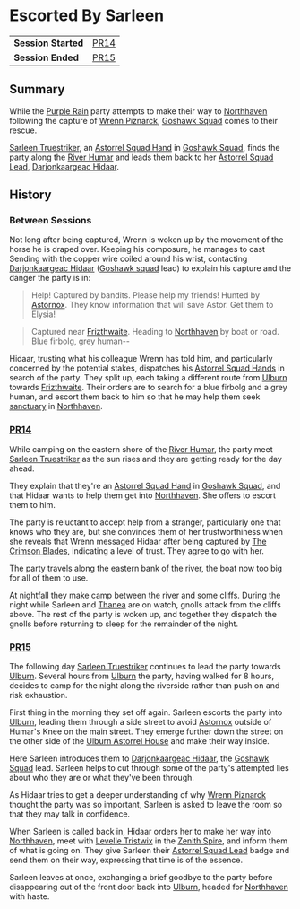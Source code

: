 # Escorted By Sarleen

|||
| --- | --- |
| **Session Started** | [PR14](../../sessions/PR14.md) | storyline.2
| **Session Ended** | [PR15](../../sessions/PR15.md) |

## Summary

While the [Purple Rain](../../campaigns/C1-purple-rain.md) party attempts to make their way to [Northhaven](../../places/settlements/cities/northhaven.md) following the capture of [Wrenn Piznarck](../../characters/wrenn-piznarck.md), [Goshawk Squad](../../organisations/government/astorrel/squads/goshawk-squad.md) comes to their rescue.

[Sarleen Truestriker](../../characters/sarleen-truestriker.md), an [Astorrel Squad Hand](../../organisations/government/astorrel/ranks/astorrel-squad-hand.md) in [Goshawk Squad](../../organisations/government/astorrel/squads/goshawk-squad.md), finds the party along the [River Humar](../../places/topography/rivers-lakes/river-humar.md) and leads them back to her [Astorrel Squad Lead](../../organisations/government/astorrel/ranks/astorrel-squad-lead.md), [Darjonkaargeac Hidaar](../../characters/darjonkaargeac-hidaar.md).

## History

### Between Sessions

Not long after being captured, Wrenn is woken up by the movement of the horse he is draped over. Keeping his composure, he manages to cast Sending with the copper wire coiled around his wrist, contacting [Darjonkaargeac Hidaar](../../characters/darjonkaargeac-hidaar.md) ([Goshawk squad](../../organisations/government/astorrel/squads/goshawk-squad.md) lead) to explain his capture and the danger the party is in:

> Help! Captured by bandits. Please help my friends! Hunted by [Astornox](../../organisations/government/astornox/astornox.md). They know information that will save Astor. Get them to Elysia!

> Captured near [Frizthwaite](../../places/settlements/villages/frizthwaite.md). Heading to [Northhaven](../../places/settlements/cities/northhaven.md) by boat or road. Blue firbolg, grey human--

Hidaar, trusting what his colleague Wrenn has told him, and particularly concerned by the potential stakes, dispatches his [Astorrel Squad Hands](../../organisations/government/astorrel/ranks/astorrel-squad-hand.md) in search of the party. They split up, each taking a different route from [Ulburn](../../places/settlements/villages/ulburn.md) towards [Frizthwaite](../../places/settlements/villages/frizthwaite.md). Their orders are to search for a blue firbolg and a grey human, and escort them back to him so that he may help them seek [sanctuary](../../organisations/government/astorrel/sanctuary.md) in [Northhaven](../../places/settlements/cities/northhaven.md).

### [PR14](../../sessions/PR14.md)

While camping on the eastern shore of the [River Humar](../../places/topography/rivers-lakes/river-humar.md), the party meet [Sarleen Truestriker](../../characters/sarleen-truestriker.md) as the sun rises and they are getting ready for the day ahead.

They explain that they're an [Astorrel Squad Hand](../../organisations/government/astorrel/ranks/astorrel-squad-hand.md) in [Goshawk Squad](../../organisations/government/astorrel/squads/goshawk-squad.md), and that Hidaar wants to help them get into [Northhaven](../../places/settlements/cities/northhaven.md). She offers to escort them to him.

The party is reluctant to accept help from a stranger, particularly one that knows who they are, but she convinces them of her trustworthiness when she reveals that Wrenn messaged Hidaar after being captured by [The Crimson Blades](../../organisations/criminals/the-crimson-blades.md), indicating a level of trust. They agree to go with her.

The party travels along the eastern bank of the river, the boat now too big for all of them to use.

At nightfall they make camp between the river and some cliffs. During the night while Sarleen and [Thanea](../../../astarus/people/thanea.md) are on watch, gnolls attack from the cliffs above. The rest of the party is woken up, and together they dispatch the gnolls before returning to sleep for the remainder of the night.

### [PR15](../../sessions/PR15.md)

The following day [Sarleen Truestriker](../../characters/sarleen-truestriker.md) continues to lead the party towards [Ulburn](../../places/settlements/villages/ulburn.md). Several hours from [Ulburn](../../places/settlements/villages/ulburn.md) the party, having walked for 8 hours, decides to camp for the night along the riverside rather than push on and risk exhaustion.

First thing in the morning they set off again. Sarleen escorts the party into [Ulburn](../../places/settlements/villages/ulburn.md), leading them through a side street to avoid [Astornox](../../organisations/government/astornox/astornox.md) outside of Humar's Knee on the main street. They emerge further down the street on the other side of the [Ulburn Astorrel House](../../places/buildings/government/ulburn-astorrel-house.md) and make their way inside.

Here Sarleen introduces them to [Darjonkaargeac Hidaar](../../characters/darjonkaargeac-hidaar.md), the [Goshawk Squad](../../organisations/government/astorrel/squads/goshawk-squad.md) lead. Sarleen helps to cut through some of the party's attempted lies about who they are or what they've been through.

As Hidaar tries to get a deeper understanding of why [Wrenn Piznarck](../../characters/wrenn-piznarck.md) thought the party was so important, Sarleen is asked to leave the room so that they may talk in confidence.

When Sarleen is called back in, Hidaar orders her to make her way into [Northhaven](../../places/settlements/cities/northhaven.md), meet with [Levelle Tristwix](../../characters/levelle-tristwix.md) in the [Zenith Spire](../../places/buildings/government/zenith-spire.md), and inform them of what is going on. They give Sarleen their [Astorrel Squad Lead](../../organisations/government/astorrel/ranks/astorrel-squad-lead.md) badge and send them on their way, expressing that time is of the essence.

Sarleen leaves at once, exchanging a brief goodbye to the party before disappearing out of the front door back into [Ulburn](../../places/settlements/villages/ulburn.md), headed for [Northhaven](../../places/settlements/cities/northhaven.md) with haste.
